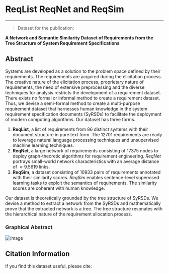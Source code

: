 # ReqList ReqNet and ReqSim
---
> Dataset for the publication:

**A Network and Semantic Similarity Dataset of Requirements from the Tree Structure of System Requirement Specifications**

## Abstract

Systems are developed as a solution to the problem space defined by their requirements.
The requirements are acquired during the elicitation process.
The creative nature of the elicitation process, proprietary nature of requirements, the need of extensive preprocessing and the diverse techniques for analysis restricts the development of a requirement dataset. 
There exists no formal or informal method to create a requirement dataset.
Thus, we devise a semi-formal method to create a multi-purpose requirement dataset that harnesses human knowledge in the system requirement specification documents (SyRSDs) to facilitate the deployment of modern computing algorithms.
Our dataset has three forms.
1.  **ReqList**, a list of requirements from $86$ distinct systems with their document structure in pure text form. The $12701$ requirements are ready to leverage natural language processing techniques and unsupervised machine learning techniques.
2. **ReqNet**, a large network of requirements consisting of $17375$ nodes to deploy graph-theoretic algorithms for requirement engineering.
 *ReqNet* portrays small-world network characteristics with an average distance of $\approx 9.5619$ links.
3. **ReqSim**, a dataset consisting of $10933$ pairs of requirements annotated with their similarity scores. *ReqSim* enables sentence-level supervised learning tasks to exploit the semantics of requirements. The similarity scores are coherent with human knowledge.

Our dataset is theoretically grounded by the tree structure of SyRSDs. We devise a method to extract a network from the SyRSDs and mathematically prove that the extracted network is a tree.
The tree structure resonates with the hierarchical nature of the requirement allocation process.

### Graphical Abstract
![image](https://github.com/ChandanKSahu/ReqList_ReqNet_ReqSim/assets/43366602/4c441176-cc76-48ae-90e5-53f88dce5228)

## Citation Information

If you find this dataset useful, please cite:
